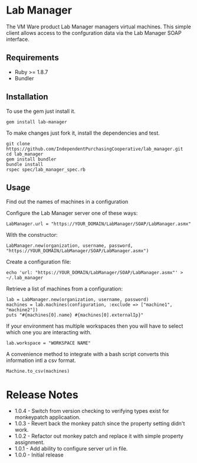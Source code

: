 Lab Manager
===========
The VM Ware product Lab Manager managers virtual machines. This simple
client allows access to the confguration data via the Lab Manager SOAP
interface.

Requirements
------------
* Ruby >= 1.8.7
* Bundler

Installation
------------
To use the gem just install it.
```
gem install lab-manager
```
To make changes just fork it, install the dependencies and test.
```
git clone https://github.com/IndependentPurchasingCooperative/lab_manager.git
cd lab_manager
gem install bundler
bundle install
rspec spec/lab_manager_spec.rb
```

Usage
-----
Find out the names of machines in a configuration

Configure the Lab Manager server one of these ways:

```
LabManager.url = "https://YOUR_DOMAIN/LabManager/SOAP/LabManager.asmx"
```

With the constructor:
```
LabManager.new(organization, username, password, "https://YOUR_DOMAIN/LabManager/SOAP/LabManager.asmx")
```

Create a configuration file:
```
echo 'url: "https://YOUR_DOMAIN/LabManager/SOAP/LabManager.asmx"' > ~/.lab_manager
```

Retrieve a list of machines from a configuration:
```
lab = LabManager.new(organization, username, password)
machines = lab.machines(configuration, :exclude => ["machine1", "machine2"])
puts "#{machines[0].name} #{machines[0].externalIp}"
```

If your environment has multiple workspaces then you will have to select
which one you are interacting with.

```
lab.workspace = "WORKSPACE NAME"
```

A convenience method to integrate with a bash script converts this information
intl a csv format.

```
Machine.to_csv(machines)
```

Release Notes
=============
* 1.0.4 - Switch from version checking to verifying types exist for monkeypatch applicaation.
* 1.0.3 - Revert back the monkey patch since the property setting didn't work.
* 1.0.2 - Refactor out monkey patch  and replace it with simple property assignment.
* 1.0.1 - Add ability to configure server url in file.
* 1.0.0 - Initial release

